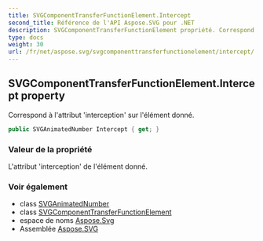 ```yaml
---
title: SVGComponentTransferFunctionElement.Intercept
second_title: Référence de l'API Aspose.SVG pour .NET
description: SVGComponentTransferFunctionElement propriété. Correspond à lattribut interception sur lélément donné.
type: docs
weight: 30
url: /fr/net/aspose.svg/svgcomponenttransferfunctionelement/intercept/
---
```

## SVGComponentTransferFunctionElement.Intercept property

Correspond à l'attribut 'interception' sur l'élément donné.

```csharp
public SVGAnimatedNumber Intercept { get; }
```

### Valeur de la propriété

L'attribut 'interception' de l'élément donné.

### Voir également

* class [SVGAnimatedNumber](../../../aspose.svg.datatypes/svganimatednumber/)
* class [SVGComponentTransferFunctionElement](../)
* espace de noms [Aspose.Svg](../../svgcomponenttransferfunctionelement/)
* Assemblée [Aspose.SVG](../../../)


